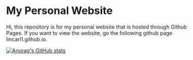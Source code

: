 # My Personal Website
 
Hi, this repository is for my personal website that is hosted through Github Pages. If you want to view the website, go the following github page lincarl1.github.io.
 
[![Anurag's GitHub stats](https://github-readme-stats.vercel.app/api?username=lincarl1)](https://github.com/anuraghazra/github-readme-stats)
